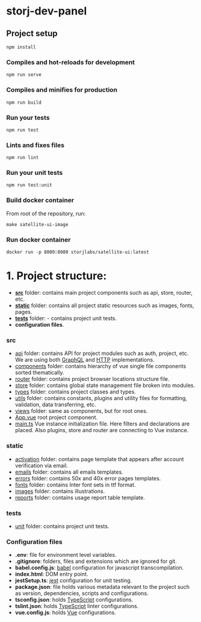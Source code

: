 # storj-dev-panel

## Project setup
```
npm install
```

### Compiles and hot-reloads for development
```
npm run serve
```

### Compiles and minifies for production
```
npm run build
```

### Run your tests
```
npm run test
```

### Lints and fixes files
```
npm run lint
```

### Run your unit tests
```
npm run test:unit
```

### Build docker container
From root of the repository, run:
```
make satellite-ui-image
```

### Run docker container
```
docker run -p 8080:8080 storjlabs/satellite-ui:latest
```
# 1. Project structure:
- [**src**](./src "src") folder: contains main project components such as api, store, router, etc.
- [**static**](./static "static") folder: contains all project static resources such as images, fonts, pages.
- [**tests**](./tests "tests") folder: - contains project unit tests.
- **configuration files**.
###  src
- [api](./api "api")  folder: contains API for project modules such as auth, project, etc. We are using both [GraphQL](https://graphql.org/) and [HTTP](https://developer.mozilla.org/en-US/docs/Web/HTTP) implementations.
- [components](./components "components")  folder: contains hierarchy of vue single file components sorted thematically.
- [router](./router "router") folder: contains project browser locations structure file.
- [store](./store "store") folder: contains global state management file broken into modules.
- [types](./types "types") folder: contains project classes and types.
- [utils](./utils "utils")  folder: contains constants, plugins and utility files for formatting, validation, data transferring, etc.
- [views](./views "views")  folder: same as components, but for root ones.
- [App.vue](./src/App.vue "App.vue") root project component.
- [main.ts](./src/main.ts "main.ts") Vue instance initialization file. Here filters and declarations are placed. Also plugins, store and router are connecting to Vue instance.
### static
- [activation](./activation "activation") folder: contains page template that appears after account verification via email.
- [emails](./emails "emails") folder: contains all emails templates.
- [errors](./errors "errors") folder: contains 50x and 40x error pages templates.
- [fonts](./fonts "fonts") folder: contains Inter font sets in ttf format.
- [images](./images "images") folder: contains illustrations.
- [reports](./reports "reports") folder: contains usage report table template.
### tests
- [unit](./unit "unit") folder: contains project unit tests.
### Configuration files
- **.env**: file for environment level variables.
- **.gitignore**: folders, files and extensions which are ignored for git.
- **babel.config.js**: [babel](https://babeljs.io/) configuration for javascript transcompilation.
- **index.html**: DOM entry point.
- **jestSetup.ts**: [jest](https://jestjs.io/) configuration for unit testing.
- **package.json**: file holds various metadata relevant to the project such as version, dependencies, scripts and configurations.
- **tsconfig.json**: holds [TypeScript](https://www.typescriptlang.org/) configurations.
- **tslint.json**: holds [TypeScript](https://www.typescriptlang.org/) linter configurations.
- **vue.config.js**: holds [Vue](https://vuejs.org/) configurations.
